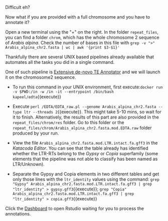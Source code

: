 Difficult eh?  

Now what if you are provided with a full chromosome and you have to annotate it? 

Open a new terminal using the "+" on the right. In the folder `repeat_files`, you can find a folder `chrom`, which has the whole chromosome 2 sequence of *Arabis alpina*. Check the number of bases in this file with `grep -v ">" Arabis_alpina_chr2.fasta | wc | awk '{print $3-$1}'`

Thankfully there are several UNIX based pipelines already available that automates all the tasks you did in a single command.  

One of such pipeline is [Extensive de-novo TE Annotator](https://genomebiology.biomedcentral.com/articles/10.1186/s13059-019-1905-y) and we will launch it on the chromosome2 sequence.

* To run this command in your UNIX environment, first execute:`docker run -v $PWD:/in -w /in -it --entrypoint /bin/bash kapeel/edta`{{execute}}

* Execute `perl /EDTA/EDTA_raw.pl --genome Arabis_alpina_chr2.fasta --type ltr --threads 2`{{execute}}. This might take 5-10 mins, so wait for it to finish. Alternatively, the results of this part are also provided in the `repeat_files/chrom/res` folder. Go to this folder or the `repeat_files/chrom/Arabis_alpina_chr2.fasta.mod.EDTA.raw` folder produced by your run.

* View the file `Arabis_alpina_chr2.fasta.mod.LTR.intact.fa.gff3` in the *Katacoda Editor*. You can see that the table already has identified whether the LTR-RTs belong to the *Gypsy* or *Copia* superfamily (some elements that the pipeline was not able to classify has been named as LTR/Unknown).

* Separate the Gypsy and Copia elements in two different tables and get only those lines with the `ltr_identity` values using the command: `grep "Gypsy" Arabis_alpina_chr2.fasta.mod.LTR.intact.fa.gff3 | grep "ltr_identity" > gypsy.gff3`{{execute}};
`grep "Copia" Arabis_alpina_chr2.fasta.mod.LTR.intact.fa.gff3 | grep "ltr_identity" > copia.gff3`{{execute}}


Click the [Dashboard](https://[[HOST_SUBDOMAIN]]-8787-[[KATACODA_HOST]].environments.katacoda.com/) to open Rstudio waiting for you to process the annotations.

